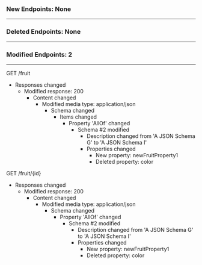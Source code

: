 ### New Endpoints: None
-----------------------

### Deleted Endpoints: None
---------------------------

### Modified Endpoints: 2
-------------------------
GET /fruit
- Responses changed
  - Modified response: 200
    - Content changed
      - Modified media type: application/json
        - Schema changed
          - Items changed
            - Property 'AllOf' changed
              - Schema #2 modified
                - Description changed from 'A JSON Schema G' to 'A JSON Schema I'
                - Properties changed
                  - New property: newFruitProperty1
                  - Deleted property: color

GET /fruit/{id}
- Responses changed
  - Modified response: 200
    - Content changed
      - Modified media type: application/json
        - Schema changed
          - Property 'AllOf' changed
            - Schema #2 modified
              - Description changed from 'A JSON Schema G' to 'A JSON Schema I'
              - Properties changed
                - New property: newFruitProperty1
                - Deleted property: color


